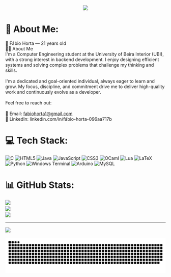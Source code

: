 <div align="center">
  <img height="150" src="https://noic.com.br/wp-content/uploads/2021/07/scene1.gif"  />
</div>


##


# 💫 About Me:
👤 Fábio Horta — 21 years old<br>👨‍💻 About Me<br>I'm a Computer Engineering student at the University of Beira Interior (UBI), with a strong interest in backend development. I enjoy designing efficient systems and solving complex problems that challenge my thinking and skills.<br><br>I'm a dedicated and goal-oriented individual, always eager to learn and grow. My focus, discipline, and commitment drive me to deliver high-quality work and continuously evolve as a developer.<br><br>Feel free to reach out:<br><br>📧 Email: fabiohorta1@gmail.com<br>💼 LinkedIn: linkedin.com/in/fábio-horta-096aa717b


# 💻 Tech Stack:
![C](https://img.shields.io/badge/c-%2300599C.svg?style=for-the-badge&logo=c&logoColor=white) ![HTML5](https://img.shields.io/badge/html5-%23E34F26.svg?style=for-the-badge&logo=html5&logoColor=white) ![Java](https://img.shields.io/badge/java-%23ED8B00.svg?style=for-the-badge&logo=openjdk&logoColor=white) ![JavaScript](https://img.shields.io/badge/javascript-%23323330.svg?style=for-the-badge&logo=javascript&logoColor=%23F7DF1E) ![CSS3](https://img.shields.io/badge/css3-%231572B6.svg?style=for-the-badge&logo=css3&logoColor=white) ![OCaml](https://img.shields.io/badge/OCaml-%23E98407.svg?style=for-the-badge&logo=ocaml&logoColor=white) ![Lua](https://img.shields.io/badge/lua-%232C2D72.svg?style=for-the-badge&logo=lua&logoColor=white) ![LaTeX](https://img.shields.io/badge/latex-%23008080.svg?style=for-the-badge&logo=latex&logoColor=white) ![Python](https://img.shields.io/badge/python-3670A0?style=for-the-badge&logo=python&logoColor=ffdd54) ![Windows Terminal](https://img.shields.io/badge/Windows%20Terminal-%234D4D4D.svg?style=for-the-badge&logo=windows-terminal&logoColor=white) ![Arduino](https://img.shields.io/badge/-Arduino-00979D?style=for-the-badge&logo=Arduino&logoColor=white) ![MySQL](https://img.shields.io/badge/mysql-4479A1.svg?style=for-the-badge&logo=mysql&logoColor=white)
# 📊 GitHub Stats:
![](https://github-readme-stats.vercel.app/api?username=FabioHorta&theme=dark&hide_border=false&include_all_commits=false&count_private=true)<br/>
![](https://nirzak-streak-stats.vercel.app/?user=FabioHorta&theme=dark&hide_border=false)<br/>
![](https://github-readme-stats.vercel.app/api/top-langs/?username=FabioHorta&theme=dark&hide_border=false&include_all_commits=false&count_private=true&layout=compact)

---
[![](https://visitcount.itsvg.in/api?id=FabioHorta&icon=8&color=7)](https://visitcount.itsvg.in)


<img src="https://raw.githubusercontent.com/Platane/snk/output/github-contribution-grid-snake.svg" alt="Snake animation" />

###
